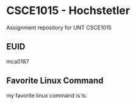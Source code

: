 # CSCE1015 - Hochstetler
Assignment repository for UNT CSCE1015
## EUID
mca0187
## Favorite Linux Command
my favorite linux command is ls.
